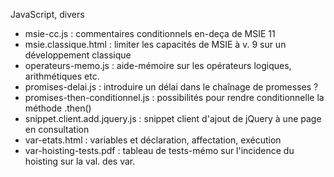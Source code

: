 JavaScript, divers

* msie-cc.js : commentaires conditionnels en-deça de MSIE 11
* msie.classique.html : limiter les capacités de MSIE à v. 9 sur un développement classique
* operateurs-memo.js : aide-mémoire sur les opérateurs logiques, arithmétiques etc.
* promises-delai.js : introduire un délai dans le chaînage de promesses ?
* promises-then-conditionnel.js : possibilités pour rendre conditionnelle la méthode .then()
* snippet.client.add.jquery.js : snippet client d'ajout de jQuery à une page en consultation
* var-etats.html : variables et déclaration, affectation, exécution
* var-hoisting-tests.pdf : tableau de tests-mémo sur l'incidence du hoisting sur la val. des var.
